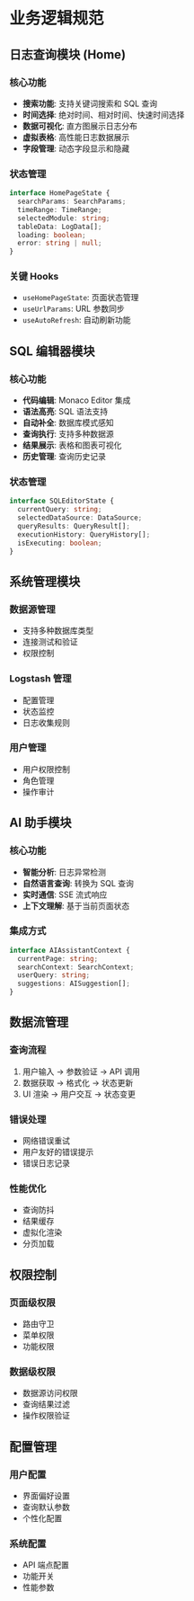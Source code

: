 # 业务逻辑规范

## 日志查询模块 (Home)
### 核心功能
- **搜索功能**: 支持关键词搜索和 SQL 查询
- **时间选择**: 绝对时间、相对时间、快速时间选择
- **数据可视化**: 直方图展示日志分布
- **虚拟表格**: 高性能日志数据展示
- **字段管理**: 动态字段显示和隐藏

### 状态管理
```typescript
interface HomePageState {
  searchParams: SearchParams;
  timeRange: TimeRange;
  selectedModule: string;
  tableData: LogData[];
  loading: boolean;
  error: string | null;
}
```

### 关键 Hooks
- `useHomePageState`: 页面状态管理
- `useUrlParams`: URL 参数同步
- `useAutoRefresh`: 自动刷新功能

## SQL 编辑器模块
### 核心功能
- **代码编辑**: Monaco Editor 集成
- **语法高亮**: SQL 语法支持
- **自动补全**: 数据库模式感知
- **查询执行**: 支持多种数据源
- **结果展示**: 表格和图表可视化
- **历史管理**: 查询历史记录

### 状态管理
```typescript
interface SQLEditorState {
  currentQuery: string;
  selectedDataSource: DataSource;
  queryResults: QueryResult[];
  executionHistory: QueryHistory[];
  isExecuting: boolean;
}
```

## 系统管理模块
### 数据源管理
- 支持多种数据库类型
- 连接测试和验证
- 权限控制

### Logstash 管理
- 配置管理
- 状态监控
- 日志收集规则

### 用户管理
- 用户权限控制
- 角色管理
- 操作审计

## AI 助手模块
### 核心功能
- **智能分析**: 日志异常检测
- **自然语言查询**: 转换为 SQL 查询
- **实时通信**: SSE 流式响应
- **上下文理解**: 基于当前页面状态

### 集成方式
```typescript
interface AIAssistantContext {
  currentPage: string;
  searchContext: SearchContext;
  userQuery: string;
  suggestions: AISuggestion[];
}
```

## 数据流管理
### 查询流程
1. 用户输入 → 参数验证 → API 调用
2. 数据获取 → 格式化 → 状态更新
3. UI 渲染 → 用户交互 → 状态变更

### 错误处理
- 网络错误重试
- 用户友好的错误提示
- 错误日志记录

### 性能优化
- 查询防抖
- 结果缓存
- 虚拟化渲染
- 分页加载

## 权限控制
### 页面级权限
- 路由守卫
- 菜单权限
- 功能权限

### 数据级权限
- 数据源访问权限
- 查询结果过滤
- 操作权限验证

## 配置管理
### 用户配置
- 界面偏好设置
- 查询默认参数
- 个性化配置

### 系统配置
- API 端点配置
- 功能开关
- 性能参数